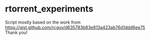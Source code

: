 # rtorrent_experiments
Script mostly based on the work from https://gist.github.com/rcguy/d635783b83e813a423ab76d1ddd6ee75
Thank you!
